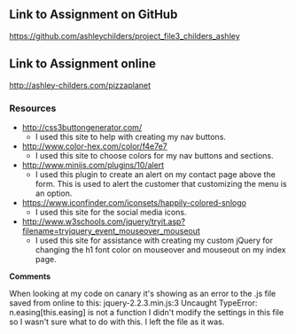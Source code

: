 ## Link to Assignment on GitHub
https://github.com/ashleychilders/project_file3_childers_ashley

## Link to Assignment online
http://ashley-childers.com/pizzaplanet

### Resources

-  http://css3buttongenerator.com/
	- I used this site to help with creating my nav buttons.
- http://www.color-hex.com/color/f4e7e7
    - I used this site to choose colors for my nav buttons and sections.
- http://www.minijs.com/plugins/10/alert
    - I used this plugin to create an alert on my contact page above the form. This is used to alert the customer that customizing the menu is an option.
- https://www.iconfinder.com/iconsets/happily-colored-snlogo
	- I used this site for the social media icons.
- http://www.w3schools.com/jquery/tryit.asp?filename=tryjquery_event_mouseover_mouseout
    - I used this site for assistance with creating my custom jQuery for changing the h1 font color on mouseover and mouseout on my index page.


**Comments**

When looking at my code on canary it's showing as an error to the .js file saved from online to this:
jquery-2.2.3.min.js:3 Uncaught TypeError: n.easing[this.easing] is not a function
I didn't modify the settings in this file so I wasn't sure what to do with this. I left the file as it was.
